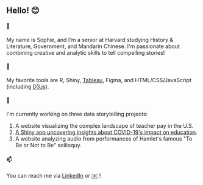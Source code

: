 ## Hello! 😊

#### 📝
My name is Sophie, and I'm a senior at Harvard studying History & Literature, Government, and Mandarin Chinese. I'm passionate about combining creative and analytic skills to tell compelling stories!

#### 🧰 
My favorite tools are R, Shiny, [Tableau](https://public.tableau.com/profile/sophie.bauder#!/), Figma, and HTML/CSS/JavaScript (including [D3.js](https://observablehq.com/@sophiebaud11)).

#### 🌱  
I'm currently working on three data storytelling projects: 
1. A website visualizing the complex landscape of teacher pay in the U.S.
2. [A Shiny app uncovering insights about COVID-19's impact on education](https://sophie-bauder.shinyapps.io/final_project/).
3. A website analyzing audio from performances of Hamlet's famous "To Be or Not to Be" soliloquy.

#### 📫  
You can reach me via [LinkedIn](https://www.linkedin.com/in/sophie-bauder/) or [✉️](sophiebauder@college.harvard.edu) !
